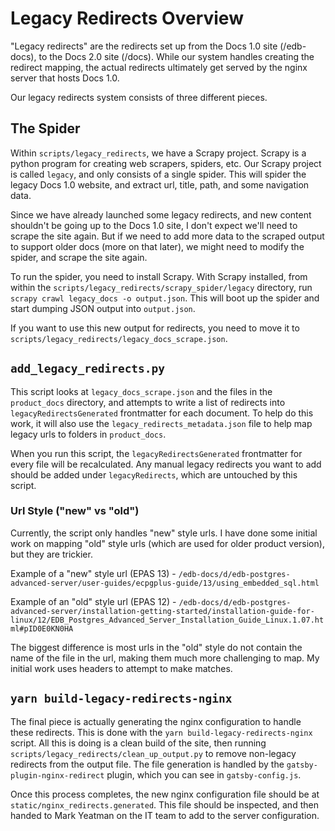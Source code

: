 # Legacy Redirects Overview

"Legacy redirects" are the redirects set up from the Docs 1.0 site (/edb-docs), to the Docs 2.0 site (/docs). While our system handles creating the redirect mapping, the actual redirects ultimately get served by the nginx server that hosts Docs 1.0.

Our legacy redirects system consists of three different pieces.

## The Spider

Within `scripts/legacy_redirects`, we have a Scrapy project. Scrapy is a python program for creating web scrapers, spiders, etc. Our Scrapy project is called `legacy`, and only consists of a single spider. This will spider the legacy Docs 1.0 website, and extract url, title, path, and some navigation data.

Since we have already launched some legacy redirects, and new content shouldn't be going up to the Docs 1.0 site, I don't expect we'll need to scrape the site again. But if we need to add more data to the scraped output to support older docs (more on that later), we might need to modify the spider, and scrape the site again.

To run the spider, you need to install Scrapy. With Scrapy installed, from within the `scripts/legacy_redirects/scrapy_spider/legacy` directory, run `scrapy crawl legacy_docs -o output.json`. This will boot up the spider and start dumping JSON output into `output.json`.

If you want to use this new output for redirects, you need to move it to `scripts/legacy_redirects/legacy_docs_scrape.json`.

## `add_legacy_redirects.py`

This script looks at `legacy_docs_scrape.json` and the files in the `product_docs` directory, and attempts to write a list of redirects into `legacyRedirectsGenerated` frontmatter for each document. To help do this work, it will also use the `legacy_redirects_metadata.json` file to help map legacy urls to folders in `product_docs`.

When you run this script, the `legacyRedirectsGenerated` frontmatter for every file will be recalculated. Any manual legacy redirects you want to add should be added under `legacyRedirects`, which are untouched by this script.

### Url Style ("new" vs "old")
Currently, the script only handles "new" style urls. I have done some initial work on mapping "old" style urls (which are used for older product version), but they are trickier.

Example of a "new" style url (EPAS 13) - `/edb-docs/d/edb-postgres-advanced-server/user-guides/ecpgplus-guide/13/using_embedded_sql.html`

Example of an "old" style url (EPAS 12) - `/edb-docs/d/edb-postgres-advanced-server/installation-getting-started/installation-guide-for-linux/12/EDB_Postgres_Advanced_Server_Installation_Guide_Linux.1.07.html#pID0E0KN0HA`

The biggest difference is most urls in the "old" style do not contain the name of the file in the url, making them much more challenging to map. My initial work uses headers to attempt to make matches.

## `yarn build-legacy-redirects-nginx`

The final piece is actually generating the nginx configuration to handle these redirects. This is done with the `yarn build-legacy-redirects-nginx` script. All this is doing is a clean build of the site, then running `scripts/legacy_redirects/clean_up_output.py` to remove non-legacy redirects from the output file. The file generation is handled by the `gatsby-plugin-nginx-redirect` plugin, which you can see in `gatsby-config.js`.

Once this process completes, the new nginx configuration file should be at `static/nginx_redirects.generated`. This file should be inspected, and then handed to Mark Yeatman on the IT team to add to the server configuration.
